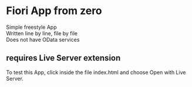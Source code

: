 # Fiori App from zero
Simple freestyle App  
Written line by line, file by file  
Does not have OData services  

## requires Live Server extension 
To test this App, click inside the file index.html and choose Open with Live Server.